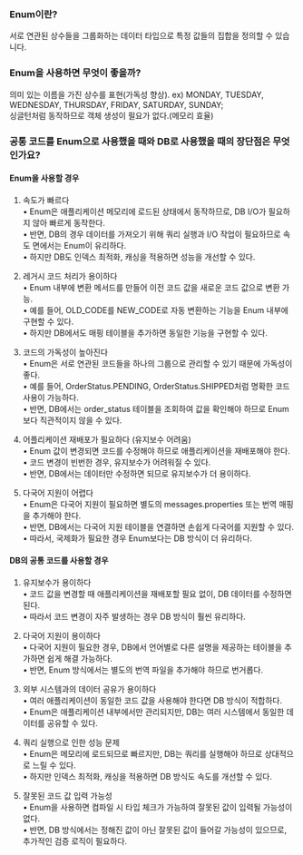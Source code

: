 ### Enum이란?
서로 연관된 상수들을 그룹화하는 데이터 타입으로 특정 값들의 집합을 정의할 수 있습니다.  

### Enum을 사용하면 무엇이 좋을까?
의미 있는 이름을 가진 상수를 표현(가독성 향상).  ex) MONDAY, TUESDAY, WEDNESDAY, THURSDAY, FRIDAY, SATURDAY, SUNDAY;  
싱글턴처럼 동작하므로 객체 생성이 필요가 없다.(메모리 효율)  

### 공통 코드를 Enum으로 사용했을 때와 DB로 사용했을 때의 장단점은 무엇인가요? 
#### Enum을 사용할 경우
1.	속도가 빠르다  
  •	Enum은 애플리케이션 메모리에 로드된 상태에서 동작하므로, DB I/O가 필요하지 않아 빠르게 동작한다.  
  •	반면, DB의 경우 데이터를 가져오기 위해 쿼리 실행과 I/O 작업이 필요하므로 속도 면에서는 Enum이 유리하다.  
  •	하지만 DB도 인덱스 최적화, 캐싱을 적용하면 성능을 개선할 수 있다.  
  
2.	레거시 코드 처리가 용이하다  
  •	Enum 내부에 변환 메서드를 만들어 이전 코드 값을 새로운 코드 값으로 변환 가능.  
  •	예를 들어, OLD_CODE를 NEW_CODE로 자동 변환하는 기능을 Enum 내부에 구현할 수 있다.  
  •	하지만 DB에서도 매핑 테이블을 추가하면 동일한 기능을 구현할 수 있다.
  
3.	코드의 가독성이 높아진다  
  •	Enum은 서로 연관된 코드들을 하나의 그룹으로 관리할 수 있기 때문에 가독성이 좋다.  
  •	예를 들어, OrderStatus.PENDING, OrderStatus.SHIPPED처럼 명확한 코드 사용이 가능하다.  
  •	반면, DB에서는 order_status 테이블을 조회하여 값을 확인해야 하므로 Enum보다 직관적이지 않을 수 있다.
  
4.	어플리케이션 재배포가 필요하다 (유지보수 어려움)  
  •	Enum 값이 변경되면 코드를 수정해야 하므로 애플리케이션을 재배포해야 한다.  
  •	코드 변경이 빈번한 경우, 유지보수가 어려워질 수 있다.  
  •	반면, DB에서는 데이터만 수정하면 되므로 유지보수가 더 용이하다.
  
5.	다국어 지원이 어렵다  
  •	Enum은 다국어 지원이 필요하면 별도의 messages.properties 또는 번역 매핑을 추가해야 한다.  
  •	반면, DB에서는 다국어 지원 테이블을 연결하면 손쉽게 다국어를 지원할 수 있다.  
  •	따라서, 국제화가 필요한 경우 Enum보다는 DB 방식이 더 유리하다.
  
#### DB의 공통 코드를 사용할 경우
1.	유지보수가 용이하다   
  •	코드 값을 변경할 때 애플리케이션을 재배포할 필요 없이, DB 데이터를 수정하면 된다.  
  •	따라서 코드 변경이 자주 발생하는 경우 DB 방식이 훨씬 유리하다.  
    
2.	다국어 지원이 용이하다  
  •	다국어 지원이 필요한 경우, DB에서 언어별로 다른 설명을 제공하는 테이블을 추가하면 쉽게 해결 가능하다.  
  •	반면, Enum 방식에서는 별도의 번역 파일을 추가해야 하므로 번거롭다.  
    
3.	외부 시스템과의 데이터 공유가 용이하다  
  •	여러 애플리케이션이 동일한 코드 값을 사용해야 한다면 DB 방식이 적합하다.  
  •	Enum은 애플리케이션 내부에서만 관리되지만, DB는 여러 시스템에서 동일한 데이터를 공유할 수 있다.  
    
4.	쿼리 실행으로 인한 성능 문제  
  •	Enum은 메모리에 로드되므로 빠르지만, DB는 쿼리를 실행해야 하므로 상대적으로 느릴 수 있다.  
  •	하지만 인덱스 최적화, 캐싱을 적용하면 DB 방식도 속도를 개선할 수 있다.  
    
5.	잘못된 코드 값 입력 가능성  
  •	Enum을 사용하면 컴파일 시 타입 체크가 가능하여 잘못된 값이 입력될 가능성이 없다.  
  •	반면, DB 방식에서는 정해진 값이 아닌 잘못된 값이 들어갈 가능성이 있으므로, 추가적인 검증 로직이 필요하다.  

